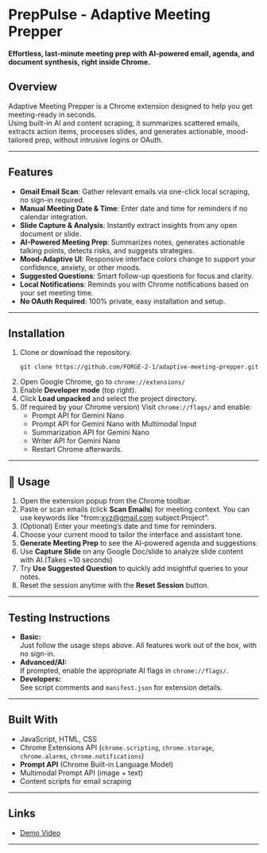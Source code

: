 # PrepPulse - Adaptive Meeting Prepper

**Effortless, last-minute meeting prep with AI-powered email, agenda, and document synthesis, right inside Chrome.**

## Overview

Adaptive Meeting Prepper is a Chrome extension designed to help you get meeting-ready in seconds.  
Using built-in AI and content scraping, it summarizes scattered emails, extracts action items, processes slides, and generates actionable, mood-tailored prep, without intrusive logins or OAuth.

---

## Features

- **Gmail Email Scan**: Gather relevant emails via one-click local scraping, no sign-in required.
- **Manual Meeting Date & Time**: Enter date and time for reminders if no calendar integration.
- **Slide Capture & Analysis**: Instantly extract insights from any open document or slide.
- **AI-Powered Meeting Prep**: Summarizes notes, generates actionable talking points, detects risks, and suggests strategies.
- **Mood-Adaptive UI**: Responsive interface colors change to support your confidence, anxiety, or other moods.
- **Suggested Questions**: Smart follow-up questions for focus and clarity.
- **Local Notifications**: Reminds you with Chrome notifications based on your set meeting time.
- **No OAuth Required**: 100% private, easy installation and setup.

---

## Installation

1. Clone or download the repository.
    ```
    git clone https://github.com/FORGE-2-1/adaptive-meeting-prepper.git
    ```
2. Open Google Chrome, go to `chrome://extensions/`
3. Enable **Developer mode** (top right).
4. Click **Load unpacked** and select the project directory.
5. (If required by your Chrome version) Visit `chrome://flags/` and enable:
    - Prompt API for Gemini Nano
    - Prompt API for Gemini Nano with Multimodal Input
    - Summarization API for Gemini Nano
    - Writer API for Gemini Nano
    - Restart Chrome afterwards.

---

## 📝 Usage

1. Open the extension popup from the Chrome toolbar.
2. Paste or scan emails (click **Scan Emails**) for meeting context. You can use keywords like "from:xyz@gmail.com subject:Project".
3. (Optional) Enter your meeting’s date and time for reminders.
4. Choose your current mood to tailor the interface and assistant tone.
5. **Generate Meeting Prep** to see the AI-powered agenda and suggestions.
6. Use **Capture Slide** on any Google Doc/slide to analyze slide content with AI.(Takes ~10 seconds)
7. Try **Use Suggested Question** to quickly add insightful queries to your notes.
8. Reset the session anytime with the **Reset Session** button.

---

## Testing Instructions

- **Basic:**  
  Just follow the usage steps above. All features work out of the box, with no sign-in.
- **Advanced/AI:**  
  If prompted, enable the appropriate AI flags in `chrome://flags/`.  
- **Developers:**  
  See script comments and `manifest.json` for extension details.

---

## Built With

- JavaScript, HTML, CSS
- Chrome Extensions API (`chrome.scripting`, `chrome.storage`, `chrome.alarms`, `chrome.notifications`)
- **Prompt API** (Chrome Built-in Language Model)
- Multimodal Prompt API (image + text)
- Content scripts for email scraping

---

## Links
- [Demo Video](https://youtu.be/ZczdQZQy2a4)

---

